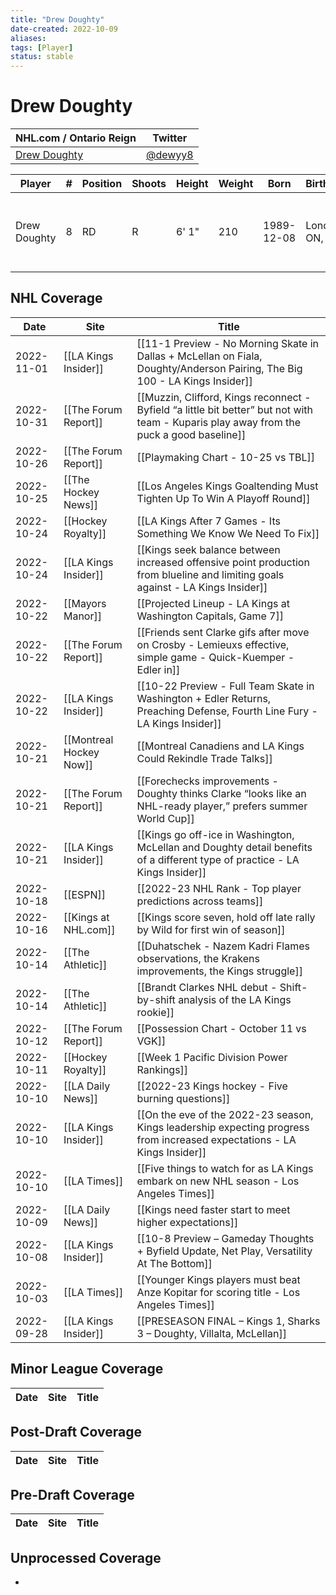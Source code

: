 ```yaml
---
title: "Drew Doughty"
date-created: 2022-10-09
aliases: 
tags: [Player]
status: stable
---
```


# Drew Doughty

NHL.com / Ontario Reign | Twitter
-|-
[Drew Doughty](https://www.nhl.com/player/drew-doughty-8474563) | [@dewyy8](https://twitter.com/dewyy8)

Player | \# | Position | Shoots | Height | Weight | Born | Birthplace | Draft 
-|-|-|-|-|-|-|-|-
Drew Doughty | 8 | RD | R | 6' 1" | 210 | 1989-12-08 | London, ON, CAN | 2008 LAK, 1st rd, 2nd pk (2nd overall)




## NHL  Coverage
| Date       | Site                    | Title                                                                                                                                     |
| ---------- | ----------------------- | ----------------------------------------------------------------------------------------------------------------------------------------- |
| 2022-11-01 | [[LA Kings Insider]] | [[11-1 Preview - No Morning Skate in Dallas + McLellan on Fiala, Doughty/Anderson Pairing, The Big 100 - LA Kings Insider]]                                                               |
| 2022-10-31 | [[The Forum Report]]    | [[Muzzin, Clifford, Kings reconnect - Byfield “a little bit better” but not with team - Kuparis play away from the puck a good baseline]] |
| 2022-10-26 | [[The Forum Report]]    | [[Playmaking Chart - 10-25 vs TBL]]                                                                                                       |
| 2022-10-25 | [[The Hockey News]]     | [[Los Angeles Kings Goaltending Must Tighten Up To Win A Playoff Round]]                                                                  |
| 2022-10-24 | [[Hockey Royalty]]      | [[LA Kings After 7 Games - Its Something We Know We Need To Fix]]                                                                         |
| 2022-10-24 | [[LA Kings Insider]]    | [[Kings seek balance between increased offensive point production from blueline and limiting goals against - LA Kings Insider]]           |
| 2022-10-22 | [[Mayors Manor]]        | [[Projected Lineup - LA Kings at Washington Capitals, Game 7]]                                                                            |
| 2022-10-22 | [[The Forum Report]]    | [[Friends sent Clarke gifs after move on Crosby - Lemieuxs effective, simple game - Quick-Kuemper - Edler in]]                            |
| 2022-10-22 | [[LA Kings Insider]]    | [[10-22 Preview - Full Team Skate in Washington + Edler Returns, Preaching Defense, Fourth Line Fury - LA Kings Insider]]                 |
| 2022-10-21 | [[Montreal Hockey Now]] | [[Montreal Canadiens and LA Kings Could Rekindle Trade Talks]]                                                                            |
| 2022-10-21 | [[The Forum Report]]    | [[Forechecks improvements - Doughty thinks Clarke “looks like an NHL-ready player,” prefers summer World Cup]]                            |
| 2022-10-21 | [[LA Kings Insider]]    | [[Kings go off-ice in Washington, McLellan and Doughty detail benefits of a different type of practice - LA Kings Insider]]               |
| 2022-10-18 | [[ESPN]]                | [[2022-23 NHL Rank - Top player predictions across teams]]                                                                                |
| 2022-10-16 | [[Kings at NHL.com]]    | [[Kings score seven, hold off late rally by Wild for first win of season]]                                                                |
| 2022-10-14 | [[The Athletic]]        | [[Duhatschek - Nazem Kadri Flames observations, the Krakens improvements, the Kings struggle]]                                            |
| 2022-10-14 | [[The Athletic]]        | [[Brandt Clarkes NHL debut - Shift-by-shift analysis of the LA Kings rookie]]                                                             |
| 2022-10-12 | [[The Forum Report]]    | [[Possession Chart - October 11 vs VGK]]                                                                                                  |
| 2022-10-11 | [[Hockey Royalty]]      | [[Week 1 Pacific Division Power Rankings]]                                                                                                |
| 2022-10-10 | [[LA Daily News]]       | [[2022-23 Kings hockey - Five burning questions]]                                                                                         |
| 2022-10-10 | [[LA Kings Insider]]    | [[On the eve of the 2022-23 season, Kings leadership expecting progress from increased expectations - LA Kings Insider]]                  |
| 2022-10-10 | [[LA Times]]            | [[Five things to watch for as LA Kings embark on new NHL season - Los Angeles Times]]                                                     |
| 2022-10-09 | [[LA Daily News]]       | [[Kings need faster start to meet higher expectations]]                                                                                   |
| 2022-10-08 | [[LA Kings Insider]]    | [[10-8 Preview – Gameday Thoughts + Byfield Update, Net Play, Versatility At The Bottom]]                                                 |
| 2022-10-03 | [[LA Times]]            | [[Younger Kings players must beat Anze Kopitar for scoring title - Los Angeles Times]]                                                    |
| 2022-09-28 | [[LA Kings Insider]] | [[PRESEASON FINAL – Kings 1, Sharks 3 – Doughty, Villalta, McLellan]]                                                       |


## Minor League Coverage
Date | Site |  Title
---|---|---



## Post-Draft Coverage
Date | Site |  Title
---|---|---



## Pre-Draft Coverage
Date | Site |  Title
---|---|---


## Unprocessed Coverage
- 
